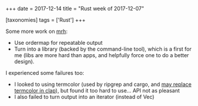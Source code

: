 +++
date = 2017-12-14
title = "Rust week of 2017-12-07"

[taxonomies]
tags = ['Rust']
+++

Some more work on [mrh][]:

-   Use ordermap for repeatable output
-   Turn into a library (backed by the command-line tool), which is a
    first for me (libs are more hard than apps, and helpfully force one
    to do a better design).

I experienced some failures too:

-   I looked to using termcolor (used by ripgrep and cargo, and [may
    replace termcolor in clap]), but found it too hard to use\... API
    not as pleasant
-   I also failed to turn output into an iterator (instead of Vec)

  [mrh]: https://crates.io/crates/mrh
  [may replace termcolor in clap]: https://github.com/kbknapp/clap-rs/issues/836
